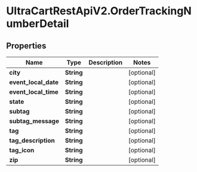 # UltraCartRestApiV2.OrderTrackingNumberDetail

## Properties
Name | Type | Description | Notes
------------ | ------------- | ------------- | -------------
**city** | **String** |  | [optional] 
**event_local_date** | **String** |  | [optional] 
**event_local_time** | **String** |  | [optional] 
**state** | **String** |  | [optional] 
**subtag** | **String** |  | [optional] 
**subtag_message** | **String** |  | [optional] 
**tag** | **String** |  | [optional] 
**tag_description** | **String** |  | [optional] 
**tag_icon** | **String** |  | [optional] 
**zip** | **String** |  | [optional] 


